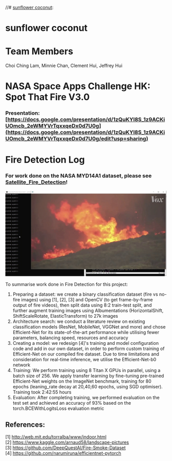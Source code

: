//# [sunflower coconut](https://2020.spaceappschallenge.org/challenges/confront/spot-fire-3/teams/sunflower-coconut/):  
# sunflower coconut

# Team Members  
Choi Ching Lam, Minnie Chan, Clement Hui, Jeffrey Hui

# NASA Space Apps Challenge HK: Spot That Fire V3.0 
### Presentation: [https://docs.google.com/presentation/d/1zQuKYl8S_1z9ACKiUOmcb_2eWMYVrTqxxqeDx0d7U0g](https://docs.google.com/presentation/d/1zQuKYl8S_1z9ACKiUOmcb_2eWMYVrTqxxqeDx0d7U0g/edit?usp=sharing)


# Fire Detection Log 
### For work done on the NASA MYD14A1 dataset, please see [Satellite_Fire_Detection](./Satellite_Fire_Detection)!
[![Demo Video](./utils/frame280.jpg)](./utils/demo_hackathon.mp4)

To summarise work done in Fire Detection for this project:  

1. Preparing a dataset: we create a binary classification dataset (fire vs no-fire images) using [1], [2], [3] and OpenCV (to get frame-by-frame output of fire videos), then split data using 8:2 train-test split, and further augment training images using Albumentations (HorizontalShift, ShiftScaleRotate, ElasticTransform) to 27k images  
2. Architecture search: we conduct a literature review on existing classification models (ResNet, MobileNet, VGGNet and more) and chose Efficient-Net for its state-of-the-art performance while utilising fewer parameters, balancing speed, resources and accuracy  
3. Creating a model: we redesign [4]'s training and model configuration code and add in our own dataset, in order to perform custom training of Efficient-Net on our compiled fire dataset. Due to time limitations and consideration for real-time inference, we utilise the Efficient-Net-b0 network  
4. Training: We perform training using 8 Titan X GPUs in parallel, using a batch size of 256. We apply transfer learning by fine-tuning pre-trained Efficient-Net weights on the ImageNet benchmark, training for 80 epochs (leaning_rate decay at 20,40,60 epochs, using SGD optimiser). Training took 2:42:55 hours  
5. Evaluation: After completing training, we performed evaluation on the test set and achieved an accuracy of 93% based on the torch.BCEWithLogitsLoss evaluation metric

## References:  
[1] http://web.mit.edu/torralba/www/indoor.html  
[2] https://www.kaggle.com/arnaud58/landscape-pictures  
[3] https://github.com/DeepQuestAI/Fire-Smoke-Dataset  
[4] https://github.com/narumiruna/efficientnet-pytorch
